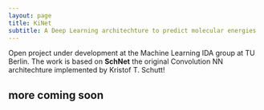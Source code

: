 ```yaml
---
layout: page
title: KiNet 
subtitle: A Deep Learning architechture to predict molecular energies  
---
```

Open project under development at the Machine Learning IDA group at TU Berlin. The work is based on **SchNet** the original Convolution NN architechture implemented by Kristof T. Schutt!

## more coming soon
